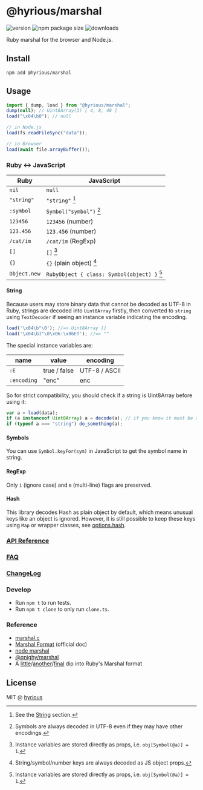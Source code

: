 # @hyrious/marshal

![version](https://img.shields.io/npm/v/%40hyrious/marshal)
![npm package size](https://img.shields.io/bundlephobia/min/%40hyrious/marshal)
![downloads](https://img.shields.io/npm/dw/%40hyrious/marshal)

Ruby marshal for the browser and Node.js.

## Install

```
npm add @hyrious/marshal
```

## Usage

```ts
import { dump, load } from "@hyrious/marshal";
dump(null); // Uint8Array(3) [ 4, 8, 48 ]
load("\x04\b0"); // null

// in Node.js
load(fs.readFileSync("data"));

// in Browser
load(await file.arrayBuffer());
```

### Ruby &harr; JavaScript

| Ruby         | JavaScript                                  |
| ------------ | ------------------------------------------- |
| `nil`        | `null`                                      |
| `"string"`   | `"string"` [^1]                             |
| `:symbol`    | `Symbol("symbol")` [^2]                     |
| `123456`     | `123456` (number)                           |
| `123.456`    | `123.456` (number)                          |
| `/cat/im`    | `/cat/im` (RegExp)                          |
| `[]`         | `[]` [^3]                                   |
| `{}`         | `{}` (plain object) [^4]                    |
| `Object.new` | `RubyObject { class: Symbol(object) }` [^3] |

[^1]: See the [String](#string) section.
[^2]: Symbols are always decoded in UTF-8 even if they may have other encodings.
[^3]: Instance variables are stored directly as props, i.e. `obj[Symbol(@a)] = 1`.
[^4]: String/symbol/number keys are always decoded as JS object props.

#### String

Because users may store binary data that cannot be decoded as UTF-8 in Ruby,
strings are decoded into `Uint8Array` firstly, then converted to `string`
using `TextDecoder` if seeing an instance variable indicating the encoding.

```js
load('\x04\b"\0'); //=> Uint8Array []
load('\x04\bI"\0\x06:\x06ET'); //=> ""
```

The special instance variables are:

| name        | value        | encoding      |
| ----------- | ------------ | ------------- |
| `:E`        | true / false | UTF-8 / ASCII |
| `:encoding` | "enc"        | enc           |

So for strict compatibility, you should check if a string is Uint8Array before using it:

```js
var a = load(data);
if (a instanceof Uint8Array) a = decode(a); // if you know it must be a string
if (typeof a === "string") do_something(a);
```

#### Symbols

You can use `Symbol.keyFor(sym)` in JavaScript to get the symbol name in string.

#### RegExp

Only `i` (ignore case) and `m` (multi-line) flags are preserved.

#### Hash

This library decodes Hash as plain object by default, which means unusual keys
like an object is ignored. However, it is still possible to keep these keys
using `Map` or wrapper classes, see [options.hash](./docs/api.md#optionshash-map--wrap).

### [API Reference](./docs/api.md)

### [FAQ](./docs/faq.md)

### [ChangeLog](./CHANGELOG.md)

### Develop

- Run `npm t` to run tests.
- Run `npm t clone` to only run `clone.ts`.

### Reference

- [marshal.c](https://github.com/ruby/ruby/blob/master/marshal.c)
- [Marshal Format](https://github.com/ruby/ruby/blob/master/doc/marshal.rdoc) (official doc)
- [node marshal](https://github.com/clayzermk1/node-marshal)
- [@qnighy/marshal](https://github.com/qnighy/marshal-js)
- A [little](http://jakegoulding.com/blog/2013/01/15/a-little-dip-into-rubys-marshal-format)/[another](http://jakegoulding.com/blog/2013/01/16/another-dip-into-rubys-marshal-format)/[final](http://jakegoulding.com/blog/2013/01/20/a-final-dip-into-rubys-marshal-format) dip into Ruby's Marshal format

## License

MIT @ [hyrious](https://github.com/hyrious)
